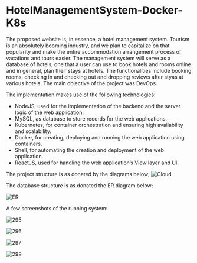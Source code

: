 # HotelManagementSystem-Docker-K8s
The proposed website is, in essence, a hotel management system. Tourism is an absolutely booming industry, and we plan to capitalize on that popularity and make the entire accommodation arrangement process of vacations and tours easier. The management system will serve as a database of hotels, one that a user can use to book hotels and rooms online and in general, plan their stays at hotels. The functionalities include booking rooms, checking in and checking out and dropping reviews after styas at various hotels. The main objective of the project was DevOps.

The implementation makes use of the following technologies:
*	NodeJS, used for the implementation of the backend and the server logic of the web application.
*	MySQL, as database to store records for the web applications.
*	Kubernetes, for container orchestration and ensuring high availability and scalability.
*	Docker, for creating, deploying and running the web application using containers.
*	Shell, for automating the creation and deployment of the web application.
*	ReactJS, used for handling the web application’s View layer and UI. 
 
The project structure is as donated by the diagrams below;
![Cloud](https://user-images.githubusercontent.com/85986662/122259218-5f832a00-ceeb-11eb-8350-8826a6b13623.png)

The database structure is as donated the ER diagram below;

![ER](https://user-images.githubusercontent.com/85986662/122259326-80e41600-ceeb-11eb-8e71-9a5c6291d896.png)

A few screenshots of the running system:

![295](https://user-images.githubusercontent.com/85986662/122261627-07015c00-ceee-11eb-90a6-9c1eed4451c3.PNG)

![296](https://user-images.githubusercontent.com/85986662/122261649-09fc4c80-ceee-11eb-8bce-47c6a7dae591.PNG)

![297](https://user-images.githubusercontent.com/85986662/122261668-0ec10080-ceee-11eb-95f1-d29c25adb394.PNG)

![298](https://user-images.githubusercontent.com/85986662/122261685-11235a80-ceee-11eb-8b83-5477ef1be0b2.PNG)
